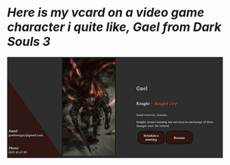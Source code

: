 # **_Here is my vcard on a video game character i quite like, Gael from Dark Souls 3_**

![Screenshot of the HTML page](screenshot.png)
